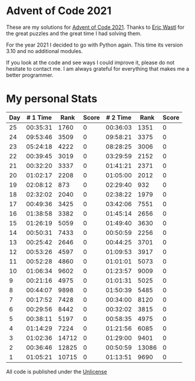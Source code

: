 # Advent of Code 2021

These are my solutions for [Advent of Code 2021](https://adventofcode.com/2021). Thanks to [Eric Wastl](http://was.tl) for the great puzzles and the great time I had solving them.

For the year 2021 I decided to go with Python again. This time its version 3.10 and no additional modules.

If you look at the code and see ways I could improve it, please do not hesitate to contact me. I am always grateful for everything that makes me a better programmer.


# My personal Stats

| Day |  # 1 Time |  Rank | Score  | # 2 Time |  Rank | Score |
| --- | --------- | ----- | ------ | -------- | ----- | ----- |
|  25 |  00:35:31 |  1760 |     0  | 00:36:03 |  1351 |     0 |
|  24 |  09:53:46 |  3509 |     0  | 09:58:21 |  3375 |     0 |
|  23 |  05:24:18 |  4222 |     0  | 08:28:25 |  3006 |     0 |
|  22 |  00:39:45 |  3019 |     0  | 03:29:59 |  2152 |     0 |
|  21 |  00:32:20 |  3337 |     0  | 01:41:21 |  2371 |     0 |
|  20 |  01:02:17 |  2208 |     0  | 01:05:00 |  2012 |     0 |
|  19 |  02:08:12 |   873 |     0  | 02:29:40 |   932 |     0 |
|  18 |  02:32:02 |  2040 |     0  | 02:38:22 |  1979 |     0 |
|  17 |  00:49:36 |  3425 |     0  | 03:42:06 |  7551 |     0 |
|  16 |  01:38:58 |  3382 |     0  | 01:45:14 |  2656 |     0 |
|  15 |  01:26:19 |  5059 |     0  | 01:49:40 |  3630 |     0 |
|  14 |  00:50:31 |  7433 |     0  | 00:50:59 |  2256 |     0 |
|  13 |  00:25:42 |  2646 |     0  | 00:44:25 |  3701 |     0 |
|  12 |  00:53:26 |  4597 |     0  | 01:09:53 |  3917 |     0 |
|  11 |  00:52:28 |  4860 |     0  | 01:01:01 |  5073 |     0 |
|  10 |  01:06:34 |  9602 |     0  | 01:23:57 |  9009 |     0 |
|   9 |  00:21:16 |  4975 |     0  | 01:01:31 |  5025 |     0 |
|   8 |  00:44:07 |  9898 |     0  | 01:50:39 |  5485 |     0 |
|   7 |  00:17:52 |  7428 |     0  | 00:34:00 |  8120 |     0 |
|   6 |  00:29:56 |  8442 |     0  | 00:32:02 |  3815 |     0 |
|   5 |  00:38:11 |  5197 |     0  | 00:58:35 |  4975 |     0 |
|   4 |  01:14:29 |  7224 |     0  | 01:21:56 |  6085 |     0 |
|   3 |  01:02:36 | 14712 |     0  | 01:29:00 |  9401 |     0 |
|   2 |  00:36:46 | 12825 |     0  | 00:50:59 | 13086 |     0 |
|   1 |  01:05:21 | 10715 |     0  | 01:13:51 |  9690 |     0 |

All code is published under the [Unlicense](https://unlicense.org/)
